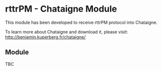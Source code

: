 # rttrPM - Chataigne Module

This module has been developed to receive rttrPM protocol into Chataigne.

To learn more about Chataigne and download it, please visit: http://benjamin.kuperberg.fr/chataigne/

## Module

TBC